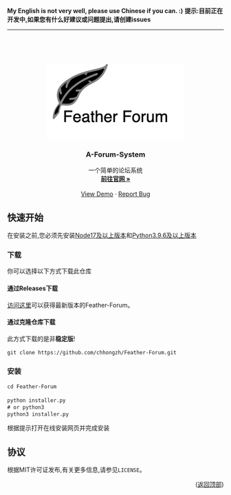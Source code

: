 **My English is not very well, please use Chinese if you can. :)**
**提示:目前正在开发中,如果您有什么好建议或问题提出,请创建issues**

--------

<br />
<br />

<a name="readme-top"></a>


<br />
<div align="center">
  <a href="https://github.com/chhongzh/Feather-Forum">
    <img src="images/FeatherForum.png" alt="Logo">
  </a>
  <h3 align="center">A-Forum-System</h3>

  <p align="center">
    一个简单的论坛系统
    <br />
    <a href="https://github.com/chhongzh/Feather-Forum"><strong>前往官网 »</strong></a>
    <br />
    <br />
    <a href="https://github.com/chhongzh/Feather-Forum">View Demo</a>
    ·
    <a href="https://github.com/chhongzh/Feather-Forum/issues">Report Bug</a>
  </p>

</div>


## 快速开始

在安装之前,您必须先安装[Node17及以上版本](https://nodejs.org/zh-cn/download/current/)和[Python3.9.6及以上版本](https://www.python.org/downloads/)

### 下载
你可以选择以下方式下载此仓库
#### 通过Releases下载
[访问这里]()可以获得最新版本的Feather-Forum。

#### 通过克隆仓库下载
此方式下载的是非**稳定版**!
```shell
git clone https://github.com/chhongzh/Feather-Forum.git
```

### 安装
```shell
cd Feather-Forum

python installer.py
# or python3
python3 installer.py
```
根据提示打开在线安装网页并完成安装

## 协议

根据MIT许可证发布,有关更多信息,请参见`LICENSE`。

<p align="right">(<a href="#readme-top">返回顶部</a>)</p>


